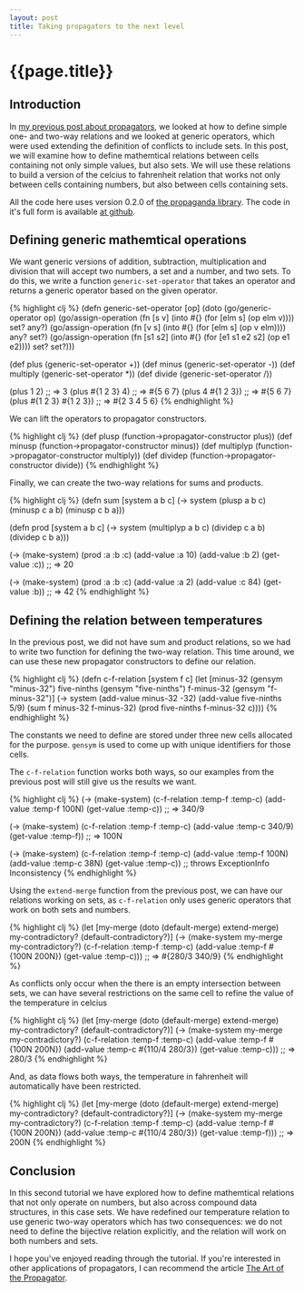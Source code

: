 ```yaml
---
layout: post
title: Taking propagators to the next level
---
```


# {{page.title}}

## Introduction

In
[my previous post about propagators](http://tgk.github.io/2014/01/getting-hot-with-propagators.html),
we looked at how to define simple one- and two-way relations and we
looked at generic operators, which were used extending the definition of
conflicts to include sets. In this post, we will examine how to define
mathemtical relations between cells containing not only simple values,
but also sets. We will use these relations to build a version of the
celcius to fahrenheit relation that works not only between cells
containing numbers, but also between cells containing sets.

All the code here uses version 0.2.0 of
[the propaganda library](https://github.com/tgk/propaganda). The code in
it's full form is available
[at github](https://github.com/tgk/getting-hot).

## Defining generic mathemtical operations

We want generic versions of addition, subtraction, multiplication and
division that will accept two numbers, a set and a number, and two
sets. To do this, we write a function `generic-set-operator` that takes
an operator and returns a generic operator based on the given operator.

{% highlight clj %}
(defn generic-set-operator
  [op]
  (doto (go/generic-operator op)
    (go/assign-operation
     (fn [s v] (into #{} (for [elm s] (op elm v))))
     set? any?)
    (go/assign-operation
     (fn [v s] (into #{} (for [elm s] (op v elm))))
     any? set?)
    (go/assign-operation
     (fn [s1 s2] (into #{} (for [e1 s1 e2 s2] (op e1 e2))))
     set? set?)))

(def plus (generic-set-operator +))
(def minus (generic-set-operator -))
(def multiply (generic-set-operator *))
(def divide (generic-set-operator /))

(plus 1 2)
;; => 3
(plus #{1 2 3} 4)
;; => #{5 6 7}
(plus 4 #{1 2 3})
;; => #{5 6 7}
(plus #{1 2 3} #{1 2 3})
;; => #{2 3 4 5 6}
{% endhighlight %}

We can lift the operators to propagator constructors.

{% highlight clj %}
(def plusp (function->propagator-constructor plus))
(def minusp (function->propagator-constructor minus))
(def multiplyp (function->propagator-constructor multiply))
(def dividep (function->propagator-constructor divide))
{% endhighlight %}

Finally, we can create the two-way relations for sums and products.

{% highlight clj %}
(defn sum
  [system a b c]
  (-> system
      (plusp a b c)
      (minusp c a b)
      (minusp c b a)))

(defn prod
  [system a b c]
  (-> system
      (multiplyp a b c)
      (dividep c a b)
      (dividep c b a)))

(-> (make-system)
    (prod :a :b :c)
    (add-value :a 10)
    (add-value :b 2)
    (get-value :c))
;; => 20

(-> (make-system)
    (prod :a :b :c)
    (add-value :a 2)
    (add-value :c 84)
    (get-value :b))
;; => 42
{% endhighlight %}

## Defining the relation between temperatures

In the previous post, we did not have sum and product relations, so we
had to write two function for defining the two-way relation. This time
around, we can use these new propagator constructors to define our
relation.

{% highlight clj %}
(defn c-f-relation
  [system f c]
  (let [minus-32    (gensym "minus-32")
        five-ninths (gensym "five-ninths")
        f-minus-32  (gensym "f-minus-32")]
    (-> system
        (add-value minus-32 -32)
        (add-value five-ninths 5/9)
        (sum f minus-32 f-minus-32)
        (prod five-ninths f-minus-32 c))))
{% endhighlight %}

The constants we need to define are stored under three new cells
allocated for the purpose. `gensym` is used to come up with unique
identifiers for those cells.

The `c-f-relation` function works both ways, so our examples from the
previous post will still give us the results we want.

{% highlight clj %}
(-> (make-system)
    (c-f-relation :temp-f :temp-c)
    (add-value :temp-f 100N)
    (get-value :temp-c))
;; => 340/9

(-> (make-system)
    (c-f-relation :temp-f :temp-c)
    (add-value :temp-c 340/9)
    (get-value :temp-f))
;; => 100N

(-> (make-system)
    (c-f-relation :temp-f :temp-c)
    (add-value :temp-f 100N)
    (add-value :temp-c 38N)
    (get-value :temp-c))
;; throws ExceptionInfo Inconsistency
{% endhighlight %}

Using the `extend-merge` function from the previous post, we can have
our relations working on sets, as `c-f-relation` only uses generic
operators that work on both sets and numbers.

{% highlight clj %}
(let [my-merge (doto (default-merge)
                 extend-merge)
      my-contradictory? (default-contradictory?)]
  (-> (make-system my-merge my-contradictory?)
      (c-f-relation :temp-f :temp-c)
      (add-value :temp-f #{100N 200N})
      (get-value :temp-c)))
;; => #{280/3 340/9}
{% endhighlight %}

As conflicts only occur when the there is an empty intersection between
sets, we can have several restrictions on the same cell to refine the
value of the temperature in celcius

{% highlight clj %}
(let [my-merge (doto (default-merge)
                 extend-merge)
      my-contradictory? (default-contradictory?)]
  (-> (make-system my-merge my-contradictory?)
      (c-f-relation :temp-f :temp-c)
      (add-value :temp-f #{100N 200N})
      (add-value :temp-c #{110/4 280/3})
      (get-value :temp-c)))
;; => 280/3
{% endhighlight %}

And, as data flows both ways, the temperature in fahrenheit will
automatically have been restricted.

{% highlight clj %}
(let [my-merge (doto (default-merge)
                 extend-merge)
      my-contradictory? (default-contradictory?)]
  (-> (make-system my-merge my-contradictory?)
      (c-f-relation :temp-f :temp-c)
      (add-value :temp-f #{100N 200N})
      (add-value :temp-c #{110/4 280/3})
      (get-value :temp-f)))
;; => 200N
{% endhighlight %}

## Conclusion

In this second tutorial we have explored how to define mathemtical
relations that not only operate on numbers, but also across compound
data structures, in this case sets. We have redefined our temperature
relation to use generic two-way operators which has two consequences: we
do not need to define the bijective relation explicitly, and the
relation will work on both numbers and sets.

I hope you've enjoyed reading through the tutorial. If you're interested
in other applications of propagators, I can recommend the article
[The Art of the Propagator](http://dspace.mit.edu/handle/1721.1/44215).
